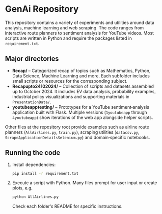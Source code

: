 # GenAi Repository

This repository contains a variety of experiments and utilities around data analysis, machine learning and web scraping. The code ranges from interactive route planners to sentiment analysis for YouTube videos. Most scripts are written in Python and require the packages listed in `requirement.txt`.

## Major directories

- **Recap/** – Categorized recap of topics such as Mathematics, Python, Data Science, Machine Learning and more. Each subfolder includes small scripts or resources for the corresponding subject.
- **Recapupto24102024/** – Collection of scripts and datasets assembled up to October 2024. It includes EV data analysis, probability examples, industrial policy visualizations and supporting materials in `PresentationData/`.
- **youtubeapptesting/** – Prototypes for a YouTube sentiment‑analysis application built with Flask. Multiple versions (`1youtubeapp` through `4youtubeapp`) show iterations of the web app alongside helper scripts.

Other files at the repository root provide examples such as airline route planners (`AllAirlines.py`, `train.py`), scraping utilities (`datacsv.py`, `ScrapeApplicationDetailsSelenium.py`) and domain‑specific notebooks.

## Running the code

1. Install dependencies:
   ```bash
   pip install -r requirement.txt
   ```
2. Execute a script with Python. Many files prompt for user input or create plots, e.g.
   ```bash
   python AllAirlines.py
   ```
   Check each folder's README for specific instructions.

